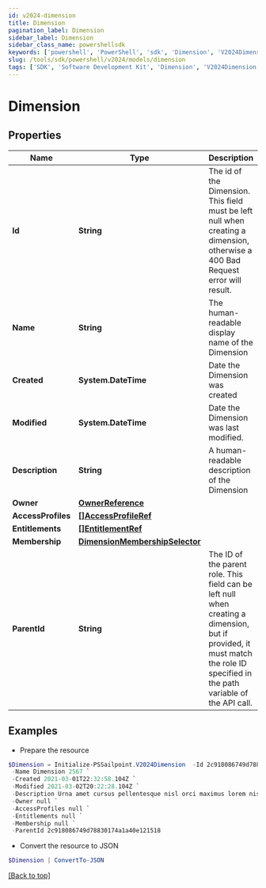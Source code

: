 ```yaml
---
id: v2024-dimension
title: Dimension
pagination_label: Dimension
sidebar_label: Dimension
sidebar_class_name: powershellsdk
keywords: ['powershell', 'PowerShell', 'sdk', 'Dimension', 'V2024Dimension'] 
slug: /tools/sdk/powershell/v2024/models/dimension
tags: ['SDK', 'Software Development Kit', 'Dimension', 'V2024Dimension']
---
```



# Dimension

## Properties

Name | Type | Description | Notes
------------ | ------------- | ------------- | -------------
**Id** | **String** | The id of the Dimension. This field must be left null when creating a dimension, otherwise a 400 Bad Request error will result. | [optional] 
**Name** | **String** | The human-readable display name of the Dimension | [required]
**Created** | **System.DateTime** | Date the Dimension was created | [optional] [readonly] 
**Modified** | **System.DateTime** | Date the Dimension was last modified. | [optional] [readonly] 
**Description** | **String** | A human-readable description of the Dimension | [optional] 
**Owner** | [**OwnerReference**](owner-reference) |  | [required]
**AccessProfiles** | [**[]AccessProfileRef**](access-profile-ref) |  | [optional] 
**Entitlements** | [**[]EntitlementRef**](entitlement-ref) |  | [optional] 
**Membership** | [**DimensionMembershipSelector**](dimension-membership-selector) |  | [optional] 
**ParentId** | **String** | The ID of the parent role. This field can be left null when creating a dimension, but if provided, it must match the role ID specified in the path variable of the API call. | [optional] 

## Examples

- Prepare the resource
```powershell
$Dimension = Initialize-PSSailpoint.V2024Dimension  -Id 2c918086749d78830174a1a40e121518 `
 -Name Dimension 2567 `
 -Created 2021-03-01T22:32:58.104Z `
 -Modified 2021-03-02T20:22:28.104Z `
 -Description Urna amet cursus pellentesque nisl orci maximus lorem nisl euismod fusce morbi placerat adipiscing maecenas nisi tristique et metus et lacus sed morbi nunc nisl maximus magna arcu varius sollicitudin elementum enim maecenas nisi id ipsum tempus fusce diam ipsum tortor. `
 -Owner null `
 -AccessProfiles null `
 -Entitlements null `
 -Membership null `
 -ParentId 2c918086749d78830174a1a40e121518
```

- Convert the resource to JSON
```powershell
$Dimension | ConvertTo-JSON
```


[[Back to top]](#) 

